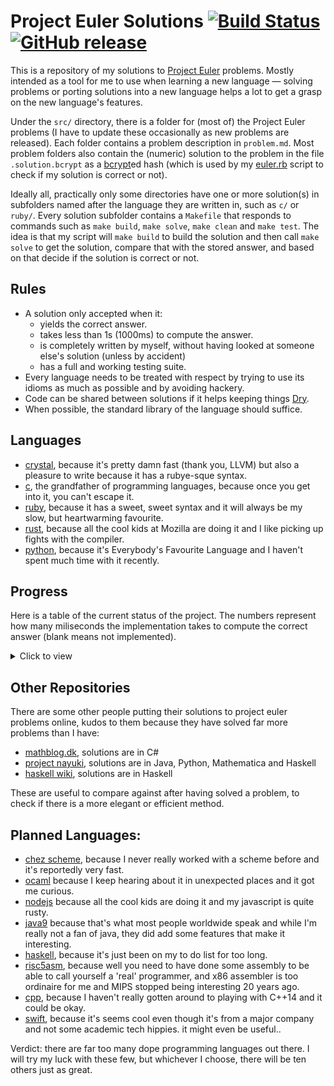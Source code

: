 # Project Euler Solutions [![Build Status](https://travis-ci.org/xfbs/euler.svg?branch=master)](https://travis-ci.org/xfbs/euler) [![GitHub release](https://img.shields.io/github/tag/xfbs/euler.svg)]()

This is a repository of my solutions to [Project Euler](https://projecteuler.net/)
problems. Mostly intended as a tool for me to use when learning a new language —
solving problems or porting solutions into a new language helps a lot to get a 
grasp on the new language's features.

Under the `src/` directory, there is a folder for (most of) the Project Euler
problems (I have to update these occasionally as new problems are released).
Each folder contains a problem description in `problem.md`. Most problem folders also
contain the (numeric) solution to the problem in the file `.solution.bcrypt` as
a [bcrypt](https://en.wikipedia.org/wiki/Bcrypt)ed hash (which is used by my 
[euler.rb](euler.rb) script to check if my solution is correct or not).

Ideally all, practically only some directories have one or more solution(s) in
subfolders named after the language they are written in, such as `c/` or
`ruby/`. Every solution subfolder contains a `Makefile` that responds to commands
such as `make build`, `make solve`, `make clean` and `make test`. The idea is
that my script will `make build` to build the solution and then call
`make solve` to get the solution, compare that with the stored answer, and
based on that decide if the solution is correct or not.

## Rules

  - A solution only accepted when it:
      - yields the correct answer.
      - takes less than 1s (1000ms) to compute the answer.
      - is completely written by myself, without having looked at someone else's
        solution (unless by accident)
      - has a full and working testing suite.
  - Every language needs to be treated with respect by trying to use its idioms
    as much as possible and by avoiding hackery.
  - Code can be shared between solutions if it helps keeping things 
    [Dry](http://wiki.c2.com/?DontRepeatYourself).
  - When possible, the standard library of the language should suffice. 

## Languages

  - [crystal](https://crystal-lang.org/), because it's pretty damn fast (thank
    you, LLVM) but also a pleasure to write because it has a rubye-sque syntax.
  - [c](https://en.wikipedia.org/wiki/C_(programming_language)), the grandfather
    of programming languages, because once you get into it, you can't escape it.
  - [ruby](https://www.ruby-lang.org), because it has a sweet, sweet syntax and
    it will always be my slow, but heartwarming favourite.
  - [rust](https://rust-lang.org), because all the cool kids at Mozilla are
    doing it and I like picking up fights with the compiler.
  - [python](https://python.org), because it's Everybody's Favourite Language
    and I haven't spent much time with it recently.

## Progress

Here is a table of the current status of the project. The numbers represent how
many miliseconds the implementation takes to compute the correct answer (blank
means not implemented). 

<details>
  <summary>Click to view</summary>

| problem | crystal |   c | ruby | rust | python | *avg* |
| ------- | ------- | --- | ---- | ---- | ------ | ----- |
| [`001`](https://projecteuler.net/problem=001) | 20ms | 10ms | 74ms | 76ms | 54ms | 46 |
| [`002`](https://projecteuler.net/problem=002) | 16ms | 14ms | 72ms | 74ms | 54ms | 46 |
| [`003`](https://projecteuler.net/problem=003) | 20ms | 12ms | 92ms | 78ms | 62ms | 52 |
| [`004`](https://projecteuler.net/problem=004) | 76ms | 20ms | 356ms | 80ms | 776ms | 261 |
| [`005`](https://projecteuler.net/problem=005) | 16ms | 10ms | 70ms | 68ms | 52ms | 43 |
| [`006`](https://projecteuler.net/problem=006) | 16ms | 12ms | 66ms | 76ms | 50ms | 44 |
| [`007`](https://projecteuler.net/problem=007) | 30ms | 18ms | 182ms | 78ms | 216ms | 104 |
| [`008`](https://projecteuler.net/problem=008) | 18ms | 12ms | 70ms |      | 56ms | 39 |
| [`009`](https://projecteuler.net/problem=009) | 20ms | 12ms | 72ms | 74ms | 98ms | 55 |
| [`010`](https://projecteuler.net/problem=010) | 472ms | 280ms |      | 106ms | 620ms | 369 |
| [`011`](https://projecteuler.net/problem=011) | 16ms |      | 74ms |      |      | 45 |
| [`012`](https://projecteuler.net/problem=012) | 76ms | 44ms | 708ms | 94ms | 1140ms | 412 |
| [`013`](https://projecteuler.net/problem=013) | 18ms | 14ms | 70ms |      | 52ms | 38 |
| [`014`](https://projecteuler.net/problem=014) | 548ms | 62ms | 1566ms | 106ms | 2230ms | 902 |
| [`015`](https://projecteuler.net/problem=015) | 18ms | 12ms | 80ms | 64ms | 64ms | 47 |
| [`016`](https://projecteuler.net/problem=016) | 18ms |      | 76ms |      |      | 47 |
| [`017`](https://projecteuler.net/problem=017) | 52ms | 12ms | 110ms |      |      | 58 |
| [`018`](https://projecteuler.net/problem=018) | 18ms | 14ms | 70ms |      |      | 34 |
| [`019`](https://projecteuler.net/problem=019) | 16ms | 14ms | 70ms |      |      | 33 |
| [`020`](https://projecteuler.net/problem=020) | 14ms |      | 68ms |      |      | 41 |
| [`021`](https://projecteuler.net/problem=021) | 78ms | 26ms | 482ms | 86ms |      | 168 |
| [`022`](https://projecteuler.net/problem=022) | 38ms | 20ms | 90ms |      |      | 49 |
| [`023`](https://projecteuler.net/problem=023) | 602ms | 164ms |      |      |      | 383 |
| [`024`](https://projecteuler.net/problem=024) | 18ms |      | 66ms | 66ms |      | 50 |
| [`025`](https://projecteuler.net/problem=025) | 16ms | 10ms | 68ms | 66ms | 52ms | 42 |
| [`026`](https://projecteuler.net/problem=026) | 48ms |      | 146ms |      |      | 97 |
| [`027`](https://projecteuler.net/problem=027) | 232ms | 76ms |      |      |      | 154 |
| [`028`](https://projecteuler.net/problem=028) | 16ms | 10ms | 68ms |      |      | 31 |
| [`029`](https://projecteuler.net/problem=029) | 146ms | 12ms | 88ms |      |      | 82 |
| [`030`](https://projecteuler.net/problem=030) | 28ms | 28ms | 92ms |      |      | 49 |
| [`031`](https://projecteuler.net/problem=031) | 40ms |      | 110ms |      |      | 75 |
| [`032`](https://projecteuler.net/problem=032) | 318ms | 744ms |      |      |      | 531 |
| [`033`](https://projecteuler.net/problem=033) | 18ms |      | 76ms |      |      | 47 |
| [`034`](https://projecteuler.net/problem=034) | 54ms | 422ms | 172ms |      |      | 216 |
| [`035`](https://projecteuler.net/problem=035) | 868ms | 134ms |      |      |      | 501 |
| [`036`](https://projecteuler.net/problem=036) | 18ms | 168ms | 86ms |      |      | 90 |
| [`037`](https://projecteuler.net/problem=037) | 188ms | 100ms |      |      |      | 144 |
| [`038`](https://projecteuler.net/problem=038) | 84ms |      | 178ms |      |      | 131 |
| [`039`](https://projecteuler.net/problem=039) | 22ms |      | 98ms |      |      | 60 |
| [`040`](https://projecteuler.net/problem=040) | 18ms | 12ms | 70ms |      |      | 33 |
| [`041`](https://projecteuler.net/problem=041) | 506ms | 218ms |      |      |      | 362 |
| [`042`](https://projecteuler.net/problem=042) | 22ms |      | 82ms |      |      | 52 |
| [`043`](https://projecteuler.net/problem=043) | 20ms | 12ms | 72ms |      |      | 34 |
| [`044`](https://projecteuler.net/problem=044) |      | 40ms |      |      |      | 40 |
| [`045`](https://projecteuler.net/problem=045) | 22ms | 12ms | 92ms | 70ms | 112ms | 61 |
| [`046`](https://projecteuler.net/problem=046) | 38ms | 16ms |      |      |      | 27 |
| [`048`](https://projecteuler.net/problem=048) | 68ms | 24ms | 80ms |      |      | 57 |
| [`049`](https://projecteuler.net/problem=049) |      | 242ms |      |      |      | 242 |
| [`050`](https://projecteuler.net/problem=050) |      | 16ms |      |      |      | 16 |
| [`052`](https://projecteuler.net/problem=052) | 124ms | 62ms | 300ms |      |      | 162 |
| *count* | 47 | 40 | 39 | 16 | 16 | 31 |
| *average* | 109 | 78 | 165 | 78 | 355 | 157 |

</details>

## Other Repositories

There are some other people putting their solutions to project euler problems
online, kudos to them because they have solved far more problems than I have:

  - [mathblog.dk](http://www.mathblog.dk/project-euler-solutions/), solutions
    are in C#
  - [project nayuki](https://www.nayuki.io/page/project-euler-solutions),
    solutions are in Java, Python, Mathematica and Haskell
  - [haskell wiki](https://wiki.haskell.org/Euler_problems), solutions are in
    Haskell

These are useful to compare against after having solved a problem, to check if
there is a more elegant or efficient method.

## Planned Languages:

  - [chez scheme](https://github.com/cisco/ChezScheme), because I never really
    worked with a scheme before and it's reportedly very fast.
  - [ocaml](https://github.com/ocaml/ocaml) because I keep hearing about it in
    unexpected places and it got me curious.
  - [nodejs](https://github.com/nodejs/node) because all the cool kids are doing
    it and my javascript is quite rusty.
  - [java9](https://www.oracle.com/java/java9.html) because that's what most
    people worldwide speak and while I'm really not a fan of java, they did add
    some features that make it interesting.
  - [haskell](https://www.haskell.org), because it's just been on my to do list
    for too long.
  - [risc5asm](https://rv8.io), because well you need to have done some assembly
    to be able to call yourself a 'real' programmer, and x86 assembler is too
    ordinaire for me and MIPS stopped being interesting 20 years ago.
  - [cpp](http://clang.org), because I haven't really gotten around to playing
    with C++14 and it could be okay.
  - [swift](https://github.com/apple/swift), because it's seems cool even though
    it's from a major company and not some academic tech hippies. it might even
    be useful..

Verdict: there are far too many dope programming languages out there. I will try
my luck with these few, but whichever I choose, there will be ten others just as
great.
